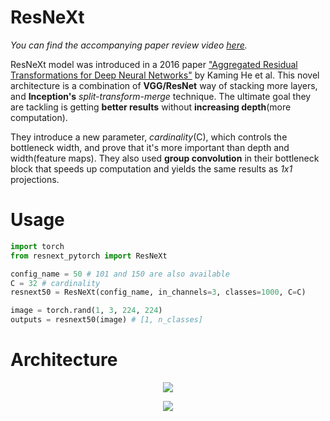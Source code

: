 # ResNeXt
*You can find the accompanying paper review video [here](https://www.youtube.com/watch?v=CANodHhCyCw&t=395s).*

ResNeXt model was introduced in a 2016 paper ["Aggregated Residual Transformations for Deep Neural Networks"](https://arxiv.org/pdf/1611.05431.pdf) by Kaming He et al. This novel architecture is a combination of __VGG/ResNet__ way of stacking more layers, and __Inception's__ *split-transform-merge* technique. The ultimate goal they are tackling is getting __better results__ without __increasing depth__(more computation).

They introduce a new parameter, *cardinality*(C), which controls the bottleneck width, and prove that it's more important than depth and width(feature maps). They also used __group convolution__ in their bottleneck block that speeds up computation and yields the same results as *1x1* projections.

# Usage
```python
import torch
from resnext_pytorch import ResNeXt

config_name = 50 # 101 and 150 are also available
C = 32 # cardinality
resnext50 = ResNeXt(config_name, in_channels=3, classes=1000, C=C)

image = torch.rand(1, 3, 224, 224)
outputs = resnext50(image) # [1, n_classes]
```

# Architecture

<p align="center">
<img 
  src="https://github.com/maciejbalawejder/DeepLearning-collection/blob/main/ConvNets/ResNeXt/block.png"
>
</p>

<p align="center">
<img 
  src="https://github.com/maciejbalawejder/DeepLearning-collection/blob/main/ConvNets/ResNeXt/architecture.png"
>
</p>

